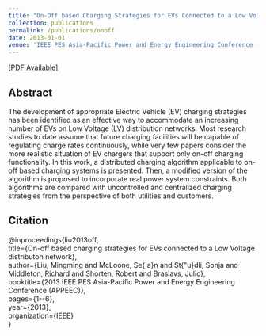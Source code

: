 ```yaml
---
title: "On-Off based Charging Strategies for EVs Connected to a Low Voltage Distribution Network"
collection: publications
permalink: /publications/onoff
date: 2013-01-01
venue: 'IEEE PES Asia-Pacific Power and Energy Engineering Conference (APPEEC)'
---
```


[[PDF Available]](http://ming2liu.github.io/files/onoff.pdf)

## Abstract

The development of appropriate Electric Vehicle (EV)
charging strategies has been identified as an effective way to
accommodate an increasing number of EVs on Low Voltage (LV)
distribution networks. Most research studies to date assume that
future charging facilities will be capable of regulating charge
rates continuously, while very few papers consider the more
realistic situation of EV chargers that support only on-off
charging functionality. In this work, a distributed charging
algorithm applicable to on-off based charging systems is
presented. Then, a modified version of the algorithm is proposed
to incorporate real power system constraints. Both algorithms
are compared with uncontrolled and centralized charging
strategies from the perspective of both utilities and customers.


## Citation

@inproceedings{liu2013off, <br>
  title={On-off based charging strategies for EVs connected to a Low Voltage distributon network}, <br>
  author={Liu, Mingming and McLoone, Se{\'a}n and St{\"u}dli, Sonja and Middleton, Richard and Shorten, Robert and Braslavs, Julio}, <br>
  booktitle={2013 IEEE PES Asia-Pacific Power and Energy Engineering Conference (APPEEC)}, <br>
  pages={1--6},<br>
  year={2013}, <br>
  organization={IEEE} <br>
}